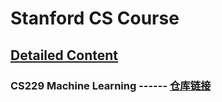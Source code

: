 # Stanford CS Course

## [Detailed Content](https://www.classcentral.com/list/stanford-pgqmp1a2b89) 

###  CS229 Machine Learning ------ [仓库链接](https://github.com/LamarckLab/025_Stanford_CS229)
